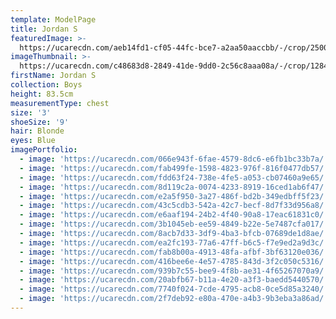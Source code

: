 ```yaml
---
template: ModelPage
title: Jordan S
featuredImage: >-
  https://ucarecdn.com/aeb14fd1-cf05-44fc-bce7-a2aa50aaccbb/-/crop/2500x1260/0,0/-/preview/
imageThumbnail: >-
  https://ucarecdn.com/c48683d8-2849-41de-9dd0-2c56c8aaa08a/-/crop/1284x1689/233,0/-/preview/
firstName: Jordan S
collection: Boys
height: 83.5cm
measurementType: chest
size: '3'
shoeSize: '9'
hair: Blonde
eyes: Blue
imagePortfolio:
  - image: 'https://ucarecdn.com/066e943f-6fae-4579-8dc6-e6fb1bc33b7a/'
  - image: 'https://ucarecdn.com/fab499fe-1598-4823-976f-816f0477db57/'
  - image: 'https://ucarecdn.com/fdd63f24-738e-4fe5-a053-cb07460a9e65/'
  - image: 'https://ucarecdn.com/8d119c2a-0074-4233-8919-16ced1ab6f47/'
  - image: 'https://ucarecdn.com/e2a5f950-3a27-486f-bd2b-349edbff5f23/'
  - image: 'https://ucarecdn.com/43c5cdb3-542a-42c7-becf-8d7f33d956a8/'
  - image: 'https://ucarecdn.com/e6aaf194-24b2-4f40-90a8-17eac61831c0/'
  - image: 'https://ucarecdn.com/3b1045eb-ee59-4849-b22e-5e7487cfa017/'
  - image: 'https://ucarecdn.com/8acb7d33-3df9-4ba3-bfcb-07689de1d8ae/'
  - image: 'https://ucarecdn.com/ea2fc193-77a6-47ff-b6c5-f7e9ed2a9d3c/'
  - image: 'https://ucarecdn.com/fab8b00a-4913-48fa-afbf-3bf63120e036/'
  - image: 'https://ucarecdn.com/416bee6e-4e57-4785-843d-3f2c050c5316/'
  - image: 'https://ucarecdn.com/939b7c55-bee9-4f8b-ae31-4f65267070a9/'
  - image: 'https://ucarecdn.com/20abfb67-b11a-4e20-a3f3-baedd5440570/'
  - image: 'https://ucarecdn.com/7740f024-7cde-4795-acb8-0ce5d85a3240/'
  - image: 'https://ucarecdn.com/2f7deb92-e80a-470e-a4b3-9b3eba3a86ad/'
---
```


